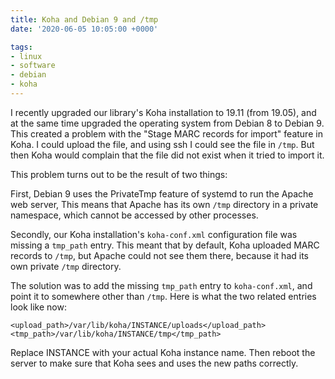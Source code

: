 ```yaml
---
title: Koha and Debian 9 and /tmp
date: '2020-06-05 10:05:00 +0000'

tags:
- linux
- software
- debian
- koha
---
```


I recently upgraded our library's Koha installation to 19.11 (from 19.05), and at the
same time upgraded the operating system from Debian 8 to Debian 9.  This created
a problem with the "Stage MARC records for import" feature in Koha. I could upload
the file, and using ssh I could see the file in `/tmp`.  But then Koha would complain
that the file did not exist when it tried to import it.

<!--more-->

This problem turns out to be the result of two things:

First, Debian 9 uses the PrivateTmp feature of systemd to run the Apache web server,
This means that Apache has its own `/tmp` directory in a private namespace, which
cannot be accessed by other processes.

Secondly, our Koha installation's `koha-conf.xml` configuration file was
missing a `tmp_path` entry.  This meant that by default, Koha uploaded MARC records to `/tmp`,
but Apache could not see them there, because it had its own private `/tmp` directory.

The solution was to add the missing `tmp_path` entry to `koha-conf.xml`, and point it to
somewhere other than `/tmp`.  Here is what the two related entries look like now:

    <upload_path>/var/lib/koha/INSTANCE/uploads</upload_path>
    <tmp_path>/var/lib/koha/INSTANCE/tmp</tmp_path>

Replace INSTANCE with your actual Koha instance name.  Then reboot the server
to make sure that Koha sees and uses the new paths correctly.
